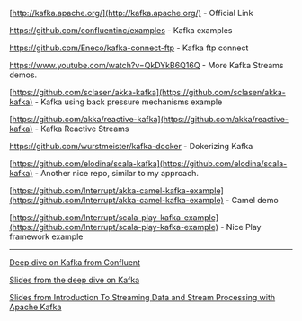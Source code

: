 

[http://kafka.apache.org/](http://kafka.apache.org/) - Official Link



https://github.com/confluentinc/examples - Kafka examples

https://github.com/Eneco/kafka-connect-ftp - Kafka ftp connect

https://www.youtube.com/watch?v=QkDYkB6Q16Q - More Kafka Streams demos.

[https://github.com/sclasen/akka-kafka](https://github.com/sclasen/akka-kafka) - Kafka using back pressure mechanisms example

[https://github.com/akka/reactive-kafka](https://github.com/akka/reactive-kafka) - Kafka Reactive Streams


https://github.com/wurstmeister/kafka-docker - Dokerizing Kafka


[https://github.com/elodina/scala-kafka](https://github.com/elodina/scala-kafka) - Another nice repo, similar to my approach.

[https://github.com/Interrupt/akka-camel-kafka-example](https://github.com/Interrupt/akka-camel-kafka-example) - Camel demo

[https://github.com/Interrupt/scala-play-kafka-example](https://github.com/Interrupt/scala-play-kafka-example) - Nice Play framework example


---

[Deep dive on Kafka from Confluent](https://vimeo.com/185844593/77f7d239a3)

[Slides from the deep dive on Kafka](http://www.slideshare.net/ConfluentInc/deep-dive-into-apache-kafka-66821186)

[Slides from Introduction To Streaming Data and Stream Processing with Apache Kafka](https://www.slideshare.net/ConfluentInc/introduction-to-streaming-data-and-stream-processing-with-apache-kafka)
